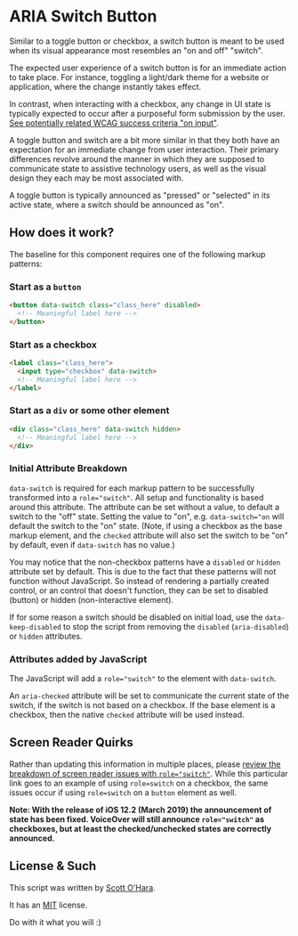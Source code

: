 # ARIA Switch Button
Similar to a toggle button or checkbox, a switch button is meant to be used when its visual appearance most resembles an "on and off" "switch".  

The expected user experience of a switch button is for an immediate action to take place. For instance, toggling a light/dark theme for a website or application, where the change instantly takes effect. 

In contrast, when interacting with a checkbox, any change in UI state is typically expected to occur after a purposeful form submission by the user.  [See potentially related WCAG success criteria "on input"](https://www.w3.org/TR/UNDERSTANDING-WCAG20/consistent-behavior-unpredictable-change.html).

A toggle button and switch are a bit more similar in that they both have an expectation for an immediate change from user interaction. Their primary differences revolve around the manner in which they are supposed to communicate state to assistive technology users, as well as the visual design they each may be most associated with.

A toggle button is typically announced as "pressed" or "selected" in its active state, where a switch should be announced as "on".  


## How does it work?
The baseline for this component requires one of the following markup patterns:

### Start as a `button`
```html
<button data-switch class="class_here" disabled>
  <!-- Meaningful label here -->
</button>
```

### Start as a checkbox
```html
<label class="class_here">
  <input type="checkbox" data-switch>
  <!-- Meaningful label here -->
</label>
```

### Start as a `div` or some other element
```html
<div class="class_here" data-switch hidden>
  <!-- Meaningful label here -->
</div>
```

### Initial Attribute Breakdown
`data-switch` is required for each markup pattern to be successfully transformed into a `role="switch"`. All setup and functionality is based around this attribute.  The attribute can be set without a value, to default a switch to the "off" state.  Setting the value to "on", e.g. `data-switch="on` will default the switch to the "on" state. (Note, if using a checkbox as the base markup element, and the `checked` attribute will also set the switch to be "on" by default, even if `data-switch` has no value.)

You may notice that the non-checkbox patterns have a `disabled` or `hidden` attribute set by default.  This is due to the fact that these patterns will not function without JavaScript. So instead of rendering a partially created control, or an control that doesn't function, they can be set to disabled (button) or hidden (non-interactive element).

If for some reason a switch should be disabled on initial load, use the `data-keep-disabled` to stop the script from removing the `disabled` (`aria-disabled`) or `hidden` attributes.

### Attributes added by JavaScript
The JavaScript will add a `role="switch"` to the element with `data-switch`.  

An `aria-checked` attribute will be set to communicate the current state of the switch, if the switch is not based on a checkbox. If the base element is a checkbox, then the native `checked` attribute will be used instead.


## Screen Reader Quirks
Rather than updating this information in multiple places, please [review the breakdown of screen reader issues with `role="switch"`](https://scottaohara.github.io/a11y_styled_form_controls/src/checkbox--switch/#affects_on_sr).  While this particular link goes to an example of using `role=switch` on a checkbox, the same issues occur if using `role=switch` on a `button` element as well.

**Note: With the release of iOS 12.2 (March 2019) the announcement of state has been fixed. VoiceOver will still announce `role="switch"` as checkboxes, but at least the checked/unchecked states are correctly announced.**

## License & Such
This script was written by [Scott O'Hara](https://twitter.com/scottohara).

It has an [MIT](https://github.com/scottaohara/aria-switch-button/blob/master/LICENSE) license.

Do with it what you will :)
